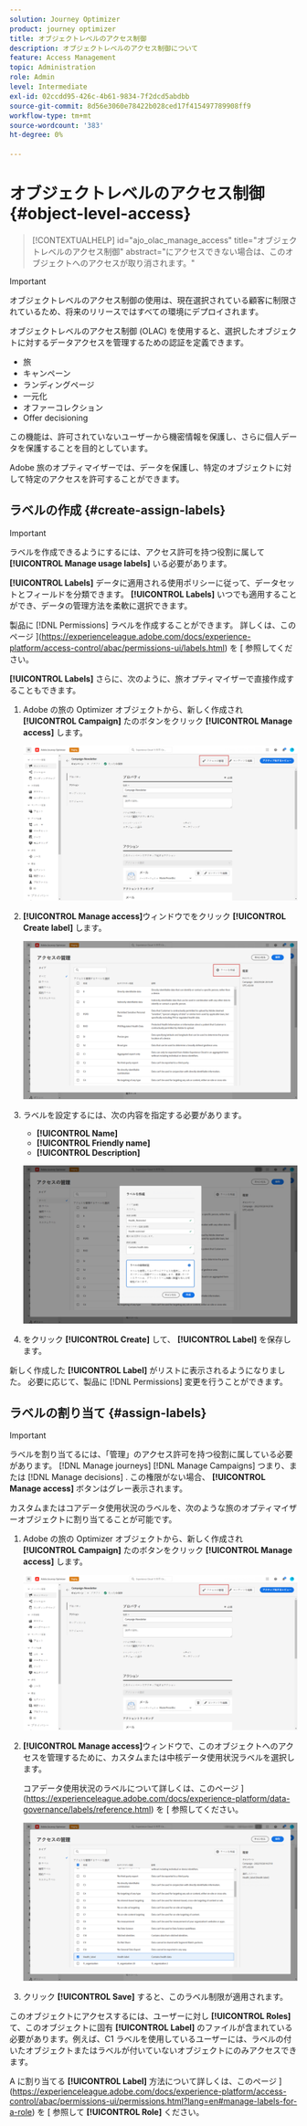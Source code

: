 ```yaml
---
solution: Journey Optimizer
product: journey optimizer
title: オブジェクトレベルのアクセス制御
description: オブジェクトレベルのアクセス制御について
feature: Access Management
topic: Administration
role: Admin
level: Intermediate
exl-id: 02ccdd95-426c-4b61-9834-7f2dcd5abdbb
source-git-commit: 8d56e3060e78422b028ced17f415497789908ff9
workflow-type: tm+mt
source-wordcount: '383'
ht-degree: 0%

---
```


# オブジェクトレベルのアクセス制御 {#object-level-access}

>[!CONTEXTUALHELP]
>id="ajo_olac_manage_access"
>title="オブジェクトレベルのアクセス制御"
>abstract="にアクセスできない場合は、このオブジェクトへのアクセスが取り消されます。"

>[!IMPORTANT]
>
>オブジェクトレベルのアクセス制御の使用は、現在選択されている顧客に制限されているため、将来のリリースではすべての環境にデプロイされます。

オブジェクトレベルのアクセス制御 (OLAC) を使用すると、選択したオブジェクトに対するデータアクセスを管理するための認証を定義できます。

* 旅
* キャンペーン
* ランディングページ
* 一元化
* オファーコレクション
* Offer decisioning

この機能は、許可されていないユーザーから機密情報を保護し、さらに個人データを保護することを目的としています。

Adobe 旅のオプティマイザーでは、データを保護し、特定のオブジェクトに対して特定のアクセスを許可することができます。

## ラベルの作成 {#create-assign-labels}

>[!IMPORTANT]
>
>ラベルを作成できるようにするには、アクセス許可を持つ役割に属して **[!UICONTROL Manage usage labels]** いる必要があります。

**[!UICONTROL Labels]** データに適用される使用ポリシーに従って、データセットとフィールドを分類できます。 **[!UICONTROL Labels]** いつでも適用することができ、データの管理方法を柔軟に選択できます。

製品に [!DNL Permissions] ラベルを作成することができます。 詳しくは、このページ ](https://experienceleague.adobe.com/docs/experience-platform/access-control/abac/permissions-ui/labels.html) を [ 参照してください。

**[!UICONTROL Labels]** さらに、次のように、旅オプティマイザーで直接作成することもできます。

1. Adobe の旅の Optimizer オブジェクトから、新しく作成され **[!UICONTROL Campaign]** たのボタンをクリック **[!UICONTROL Manage access]** します。

   ![](assets/olac_1.png)

1. **[!UICONTROL Manage access]**&#x200B;ウィンドウでをクリック **[!UICONTROL Create label]** します。

   ![](assets/olac_2.png)

1. ラベルを設定するには、次の内容を指定する必要があります。
   * **[!UICONTROL Name]**
   * **[!UICONTROL Friendly name]**
   * **[!UICONTROL Description]**

   ![](assets/olac_3.png)

1. をクリック **[!UICONTROL Create]** して、 **[!UICONTROL Label]** を保存します。

新しく作成した **[!UICONTROL Label]** がリストに表示されるようになりました。 必要に応じて、製品に [!DNL Permissions] 変更を行うことができます。

## ラベルの割り当て {#assign-labels}

>[!IMPORTANT]
>
>ラベルを割り当てるには、「管理」のアクセス許可を持つ役割に属している必要があります。 [!DNL Manage journeys] [!DNL Manage Campaigns] つまり、または [!DNL Manage decisions] . この権限がない場合、 **[!UICONTROL Manage access]** ボタンはグレー表示されます。

カスタムまたはコアデータ使用状況のラベルを、次のような旅のオプティマイザーオブジェクトに割り当てることが可能です。

1. Adobe の旅の Optimizer オブジェクトから、新しく作成され **[!UICONTROL Campaign]** たのボタンをクリック **[!UICONTROL Manage access]** します。

   ![](assets/olac_1.png)

1. **[!UICONTROL Manage access]**&#x200B;ウィンドウで、このオブジェクトへのアクセスを管理するために、カスタムまたは中核データ使用状況ラベルを選択します。

   コアデータ使用状況のラベルについて詳しくは、このページ ](https://experienceleague.adobe.com/docs/experience-platform/data-governance/labels/reference.html) を [ 参照してください。

   ![](assets/olac_4.png)

1. クリック **[!UICONTROL Save]** すると、このラベル制限が適用されます。

このオブジェクトにアクセスするには、ユーザーに対し **[!UICONTROL Roles]** て、このオブジェクトに固有 **[!UICONTROL Label]** のファイルが含まれている必要があります。例えば、C1 ラベルを使用しているユーザーには、ラベルの付いたオブジェクトまたはラベルが付いていないオブジェクトにのみアクセスできます。

A に割り当てる **[!UICONTROL Label]** 方法について詳しくは、このページ ](https://experienceleague.adobe.com/docs/experience-platform/access-control/abac/permissions-ui/permissions.html?lang=en#manage-labels-for-a-role) を [ 参照して **[!UICONTROL Role]** ください。
